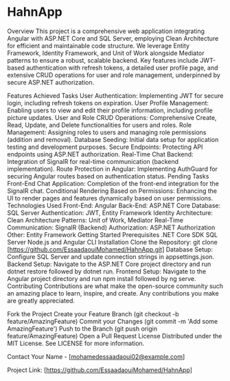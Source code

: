 # HahnApp
Overview
This project is a comprehensive web application integrating Angular with ASP.NET Core and SQL Server, employing Clean Architecture for efficient and maintainable code structure. We leverage Entity Framework, Identity Framework, and Unit of Work alongside Mediator patterns to ensure a robust, scalable backend. Key features include JWT-based authentication with refresh tokens, a detailed user profile page, and extensive CRUD operations for user and role management, underpinned by secure ASP.NET authorization.

Features
Achieved Tasks
User Authentication: Implementing JWT for secure login, including refresh tokens on expiration.
User Profile Management: Enabling users to view and edit their profile information, including profile picture updates.
User and Role CRUD Operations: Comprehensive Create, Read, Update, and Delete functionalities for users and roles.
Role Management: Assigning roles to users and managing role permissions (addition and removal).
Database Seeding: Initial data setup for application testing and development purposes.
Secure Endpoints: Protecting API endpoints using ASP.NET authorization.
Real-Time Chat Backend: Integration of SignalR for real-time communication (backend implementation).
Route Protection in Angular: Implementing AuthGuard for securing Angular routes based on authentication status.
Pending Tasks
Front-End Chat Application: Completion of the front-end integration for the SignalR chat.
Conditional Rendering Based on Permissions: Enhancing the UI to render pages and features dynamically based on user permissions.
Technologies Used
Front-End: Angular
Back-End: ASP.NET Core
Database: SQL Server
Authentication: JWT, Entity Framework Identity
Architecture: Clean Architecture
Patterns: Unit of Work, Mediator
Real-Time Communication: SignalR (Backend)
Authorization: ASP.NET Authorization
Other: Entity Framework
Getting Started
Prerequisites
.NET Core SDK
SQL Server
Node.js and Angular CLI
Installation
Clone the Repository: git clone [https://github.com/EssaadaouiMohamed/HahnApp.git]
Database Setup: Configure SQL Server and update connection strings in appsettings.json.
Backend Setup: Navigate to the ASP.NET Core project directory and run dotnet restore followed by dotnet run.
Frontend Setup: Navigate to the Angular project directory and run npm install followed by ng serve.
Contributing
Contributions are what make the open-source community such an amazing place to learn, inspire, and create. Any contributions you make are greatly appreciated.

Fork the Project
Create your Feature Branch (git checkout -b feature/AmazingFeature)
Commit your Changes (git commit -m 'Add some AmazingFeature')
Push to the Branch (git push origin feature/AmazingFeature)
Open a Pull Request
License
Distributed under the MIT License. See LICENSE for more information.

Contact
Your Name - [mohamedessaadaoui02@example.com]

Project Link: [https://github.com/EssaadaouiMohamed/HahnApp]

